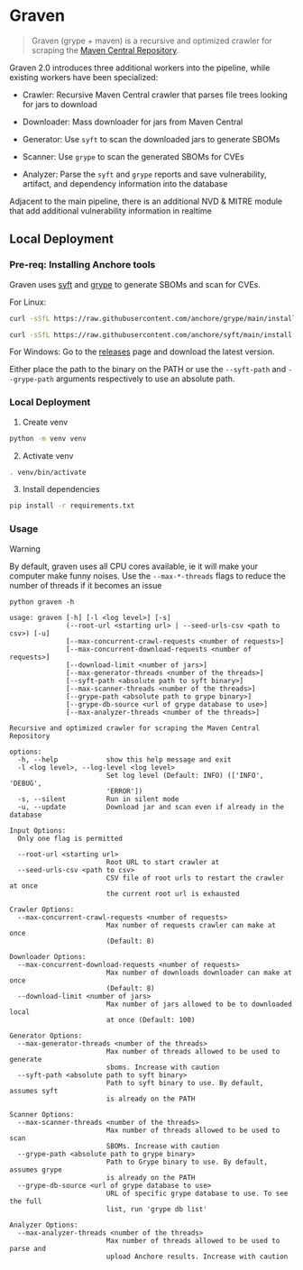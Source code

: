 # Graven

> Graven (grype + maven) is a recursive and optimized crawler for scraping
> the [Maven Central Repository](https://repo1.maven.org/maven2).

Graven 2.0 introduces three additional workers into the pipeline, while existing workers have been specialized:

- Crawler: Recursive Maven Central crawler that parses file trees looking for jars to download

- Downloader: Mass downloader for jars from Maven Central

- Generator: Use `syft` to scan the downloaded jars to generate SBOMs

- Scanner: Use `grype` to scan the generated SBOMs for CVEs

- Analyzer: Parse the `syft` and `grype` reports and save vulnerability, artifact, and dependency information into the
  database

Adjacent to the main pipeline, there is an additional NVD & MITRE module that add additional vulnerability information
in realtime

## Local Deployment

### Pre-req: Installing Anchore tools

Graven uses [syft](https://github.com/anchore/syft) and [grype](https://github.com/anchore/grype) to generate SBOMs and
scan for CVEs.

For Linux:

```bash
curl -sSfL https://raw.githubusercontent.com/anchore/grype/main/install.sh | sh -s -- -b /usr/local/bin
```

```bash
curl -sSfL https://raw.githubusercontent.com/anchore/syft/main/install.sh | sh -s -- -b /usr/local/bin
```

For Windows: Go to the [releases](https://github.com/anchore/grype/releases) page and download the latest version.

Either place the path to the binary on the PATH or use the `--syft-path` and `--grype-path` arguments respectively to
use an absolute path.

### Local Deployment

1. Create venv

```bash
python -m venv venv 
```

2. Activate venv

```bash
. venv/bin/activate 
```

3. Install dependencies

```bash
pip install -r requirements.txt
```

### Usage

> [!WARNING]  
> By default, graven uses all CPU cores available, ie it will make your computer make funny noises. Use
> the `--max-*-threads` flags to reduce the number of threads if it becomes an issue

```
python graven -h

usage: graven [-h] [-l <log level>] [-s]
              (--root-url <starting url> | --seed-urls-csv <path to csv>) [-u]
              [--max-concurrent-crawl-requests <number of requests>]
              [--max-concurrent-download-requests <number of requests>]
              [--download-limit <number of jars>]
              [--max-generator-threads <number of the threads>]
              [--syft-path <absolute path to syft binary>]
              [--max-scanner-threads <number of the threads>]
              [--grype-path <absolute path to grype binary>]
              [--grype-db-source <url of grype database to use>]
              [--max-analyzer-threads <number of the threads>]

Recursive and optimized crawler for scraping the Maven Central Repository

options:
  -h, --help            show this help message and exit
  -l <log level>, --log-level <log level>
                        Set log level (Default: INFO) (['INFO', 'DEBUG',
                        'ERROR'])
  -s, --silent          Run in silent mode
  -u, --update          Download jar and scan even if already in the database

Input Options:
  Only one flag is permitted

  --root-url <starting url>
                        Root URL to start crawler at
  --seed-urls-csv <path to csv>
                        CSV file of root urls to restart the crawler at once
                        the current root url is exhausted

Crawler Options:
  --max-concurrent-crawl-requests <number of requests>
                        Max number of requests crawler can make at once
                        (Default: 8)

Downloader Options:
  --max-concurrent-download-requests <number of requests>
                        Max number of downloads downloader can make at once
                        (Default: 8)
  --download-limit <number of jars>
                        Max number of jars allowed to be to downloaded local
                        at once (Default: 100)

Generator Options:
  --max-generator-threads <number of the threads>
                        Max number of threads allowed to be used to generate
                        sboms. Increase with caution
  --syft-path <absolute path to syft binary>
                        Path to syft binary to use. By default, assumes syft
                        is already on the PATH

Scanner Options:
  --max-scanner-threads <number of the threads>
                        Max number of threads allowed to be used to scan
                        SBOMs. Increase with caution
  --grype-path <absolute path to grype binary>
                        Path to Grype binary to use. By default, assumes grype
                        is already on the PATH
  --grype-db-source <url of grype database to use>
                        URL of specific grype database to use. To see the full
                        list, run 'grype db list'

Analyzer Options:
  --max-analyzer-threads <number of the threads>
                        Max number of threads allowed to be used to parse and
                        upload Anchore results. Increase with caution
```